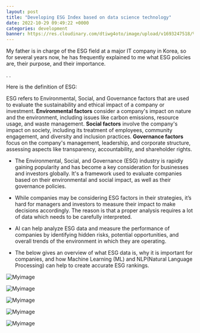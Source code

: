 ```yaml
---
layout: post
title: "Developing ESG Index based on data science technology"
date: 2022-10-29 09:49:22 +0000
categories: development
banner: https://res.cloudinary.com/dtiwg4oto/image/upload/v1693247518/%EC%8A%A4%ED%81%AC%EB%A6%B0%EC%83%B7_2023-08-28_153107_hvflur.png
---
```


My father is in charge of the ESG field at a major IT company in Korea, so for several years now, he has frequently explained to me what ESG policies are, their purpose, and their importance.

.
.

Here is the definition of ESG:

ESG refers to Environmental, Social, and Governance factors that are used to evaluate the sustainability and ethical impact of a company or investment. **Environmental factors** consider a company's impact on nature and the environment, including issues like carbon emissions, resource usage, and waste management. **Social factors** involve the company's impact on society, including its treatment of employees, community engagement, and diversity and inclusion practices. **Governance factors** focus on the company's management, leadership, and corporate structure, assessing aspects like transparency, accountability, and shareholder rights.

- The Environmental, Social, and Governance (ESG) industry is rapidly gaining popularity and has become a key consideration for businesses and investors globally. It's a framework used to evaluate companies based on their environmental and social impact, as well as their governance policies.

- While companies may be considering ESG factors in their strategies, it’s hard for managers and investors to measure their impact to make decisions accordingly. The reason is that a proper analysis requires a lot of data which needs to be carefully interpreted.

- AI can help analyze ESG data and measure the performance of companies by identifying hidden risks, potential opportunities, and overall trends of the environment in which they are operating.

- The below gives an overview of what ESG data is, why it is important for companies, and how Machine Learning (ML) and NLP(Natural Language Processing) can help to create accurate ESG rankings.

![Myimage](https://res.cloudinary.com/dtiwg4oto/image/upload/v1693247518/%EC%8A%A4%ED%81%AC%EB%A6%B0%EC%83%B7_2023-08-28_153107_hvflur.png)

![Myimage](https://res.cloudinary.com/dtiwg4oto/image/upload/v1693247519/%EC%8A%A4%ED%81%AC%EB%A6%B0%EC%83%B7_2023-08-28_153117_hwmbr9.png)

![Myimage](https://res.cloudinary.com/dtiwg4oto/image/upload/v1693247525/%EC%8A%A4%ED%81%AC%EB%A6%B0%EC%83%B7_2023-08-28_153129_n74nbi.png)

![Myimage](https://res.cloudinary.com/dtiwg4oto/image/upload/v1693247154/%E3%85%91%E3%85%91%E3%85%91%E3%85%91_xso9ws.png)

![Myimage](https://res.cloudinary.com/dtiwg4oto/image/upload/v1693247155/%E3%85%91%E3%85%91%E3%85%91%E3%85%91%E3%85%91%E3%85%91_hjeugi.png)
